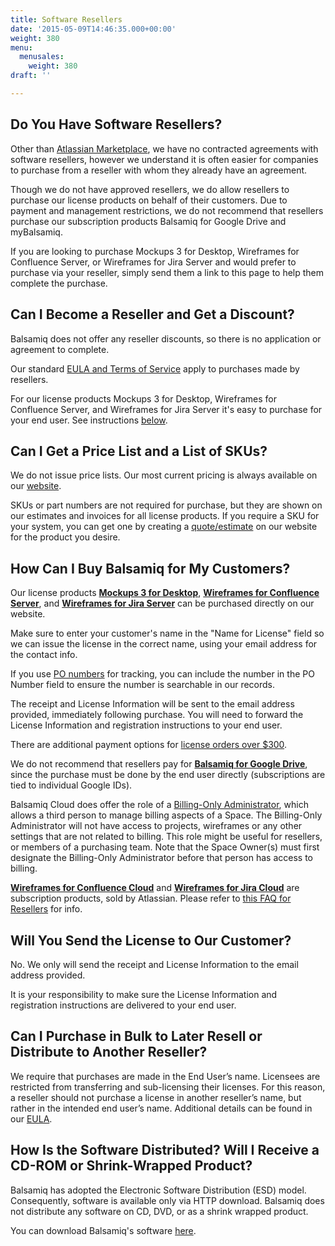 ```yaml
---
title: Software Resellers
date: '2015-05-09T14:46:35.000+00:00'
weight: 380
menu:
  menusales:
    weight: 380
draft: ''

---
```


## Do You Have Software Resellers?

Other than [Atlassian Marketplace](/sales/marketplace/), we have no contracted agreements with software resellers, however we understand it is often easier for companies to purchase from a reseller with whom they already have an agreement.

Though we do not have approved resellers, we do allow resellers to purchase our license products on behalf of their customers. Due to payment and management restrictions, we do not recommend that resellers purchase our subscription products Balsamiq for Google Drive and myBalsamiq.

If you are looking to purchase Mockups 3 for Desktop, Wireframes for Confluence Server, or Wireframes for Jira Server and would prefer to purchase via your reseller, simply send them a link to this page to help them complete the purchase.

## Can I Become a Reseller and Get a Discount?

Balsamiq does not offer any reseller discounts, so there is no application or agreement to complete.

Our standard [EULA and Terms of Service](https://balsamiq.com/eulas/) apply to purchases made by resellers.

For our license products Mockups 3 for Desktop, Wireframes for Confluence Server, and Wireframes for Jira Server it's easy to purchase for your end user. See instructions [below](#how-can-i-buy-balsamiq-mockups-for-my-customers).

## Can I Get a Price List and a List of SKUs?

We do not issue price lists. Our most current pricing is always available on our [website](https://balsamiq.com/buy/).

SKUs or part numbers are not required for purchase, but they are shown on our estimates and invoices for all license products. If you require a SKU for your system, you can get one by creating a [quote/estimate](/sales/quote/) on our website for the product you desire.

## How Can I Buy Balsamiq for My Customers?

Our license products **[Mockups 3 for Desktop](https://balsamiq.com/buy/)**, **[Wireframes for Confluence Server](https://balsamiq.com/buy/#c)**, and **[Wireframes for Jira Server](https://balsamiq.com/buy/#j)** can be purchased directly on our website.

Make sure to enter your customer's name in the "Name for License" field so we can issue the license in the correct name, using your email address for the contact info.

If you use [PO numbers](/sales/addpo/) for tracking, you can include the number in the PO Number field to ensure the number is searchable in our records.

The receipt and License Information will be sent to the email address provided, immediately following purchase. You will need to forward the License Information and registration instructions to your end user.

There are additional payment options for [license orders over $300](/sales/ordering/#licenses).

We do not recommend that resellers pay for [**Balsamiq for Google Drive**](/sales/gdrivesubscription/#stopping-your-subscription), since the purchase must be done by the end user directly (subscriptions are tied to individual Google IDs).

Balsamiq Cloud does offer the role of a [Billing-Only Administrator](https://docs.balsamiq.com/cloud/spaces/#making-someone-a-billing-only-administrator), which allows a third person to manage billing aspects of a Space. The Billing-Only Administrator will not have access to projects, wireframes or any other settings that are not related to billing. This role might be useful for resellers, or members of a purchasing team. Note that the Space Owner(s) must first designate the Billing-Only Administrator before that person has access to billing.

**[Wireframes for Confluence Cloud](https://marketplace.atlassian.com/plugins/com.balsamiq.mockups.confluence/cloud/overview)** and **[Wireframes for Jira Cloud](https://marketplace.atlassian.com/plugins/com.balsamiq.mockups.jira/cloud/overview)** are subscription products, sold by Atlassian. Please refer to [this FAQ for Resellers](https://www.atlassian.com/licensing/resellers/) for info.

## Will You Send the License to Our Customer?

No. We only will send the receipt and License Information to the email address provided.

It is your responsibility to make sure the License Information and registration instructions are delivered to your end user.

## Can I Purchase in Bulk to Later Resell or Distribute to Another Reseller?

We require that purchases are made in the End User’s name. Licensees are restricted from transferring and sub-licensing their licenses. For this reason, a reseller should not purchase a license in another reseller’s name, but rather in the intended end user’s name. Additional details can be found in our [EULA](https://balsamiq.com/eulas/desktopandserverplugins/#10).

## How Is the Software Distributed? Will I Receive a CD-ROM or Shrink-Wrapped Product?

Balsamiq has adopted the Electronic Software Distribution (ESD) model. Consequently, software is available only via HTTP download. Balsamiq does not distribute any software on CD, DVD, or as a shrink wrapped product.

You can download Balsamiq's software [here](https://www.balsamiq.com/download).
